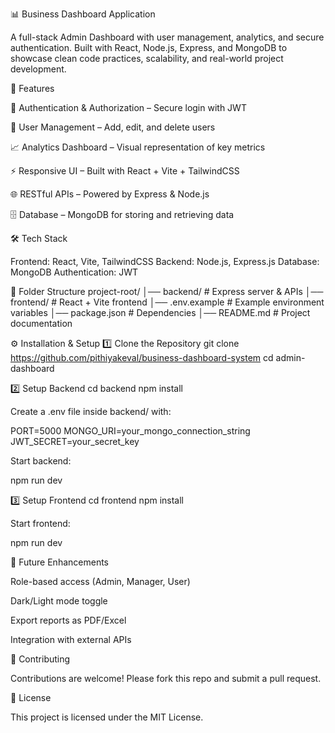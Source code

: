 📊 Business Dashboard  Application

A full-stack Admin Dashboard with user management, analytics, and secure authentication. Built with React, Node.js, Express, and MongoDB to showcase clean code practices, scalability, and real-world project development.

🚀 Features

🔐 Authentication & Authorization – Secure login with JWT

👥 User Management – Add, edit, and delete users

📈 Analytics Dashboard – Visual representation of key metrics

⚡ Responsive UI – Built with React + Vite + TailwindCSS

🌐 RESTful APIs – Powered by Express & Node.js

🗄️ Database – MongoDB for storing and retrieving data

🛠 Tech Stack

Frontend: React, Vite, TailwindCSS
Backend: Node.js, Express.js
Database: MongoDB
Authentication: JWT

📂 Folder Structure
project-root/
│── backend/        # Express server & APIs
│── frontend/       # React + Vite frontend
│── .env.example    # Example environment variables
│── package.json    # Dependencies
│── README.md       # Project documentation

⚙️ Installation & Setup
1️⃣ Clone the Repository
git clone https://github.com/pithiyakeval/business-dashboard-system
cd admin-dashboard

2️⃣ Setup Backend
cd backend
npm install


Create a .env file inside backend/ with:

PORT=5000
MONGO_URI=your_mongo_connection_string
JWT_SECRET=your_secret_key


Start backend:

npm run dev

3️⃣ Setup Frontend
cd frontend
npm install


Start frontend:

npm run dev


📌 Future Enhancements

Role-based access (Admin, Manager, User)

Dark/Light mode toggle

Export reports as PDF/Excel

Integration with external APIs

🤝 Contributing

Contributions are welcome! Please fork this repo and submit a pull request.

📜 License

This project is licensed under the MIT License.
